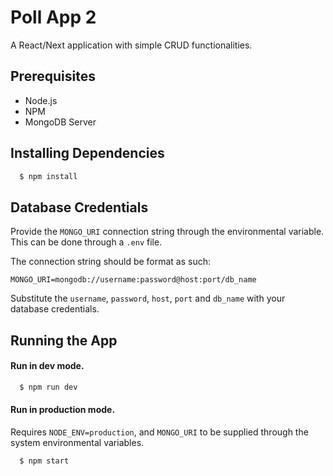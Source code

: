 # Poll App 2

A React/Next application with simple CRUD functionalities.

## Prerequisites

- Node.js
- NPM
- MongoDB Server

## Installing Dependencies

```bash
  $ npm install
```

## Database Credentials

Provide the `MONGO_URI` connection string through the environmental variable. This can be done through a `.env` file.

The connection string should be format as such:

```
MONGO_URI=mongodb://username:password@host:port/db_name
```

Substitute the `username`, `password`, `host`, `port` and `db_name` with your database credentials.

## Running the App

#### Run in dev mode.

```bash
  $ npm run dev
```

#### Run in production mode.

Requires `NODE_ENV=production`, and `MONGO_URI` to be supplied through the system environmental variables.

```bash
  $ npm start
```
